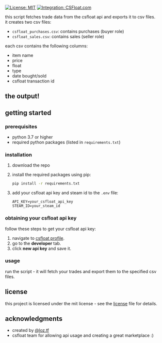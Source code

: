 [![License: MIT](https://img.shields.io/badge/License-MIT-blue.svg)](https://opensource.org/licenses/MIT)
[![Integration: CSFloat.com](https://img.shields.io/badge/Integration-csfloat.com-gray.svg)](https://csfloat.com/assets/n-mini-logo.png)

this script fetches trade data from the csfloat api and exports it to csv files. it creates two csv files:

- `csfloat_purchases.csv`: contains purchases (buyer role)
- `csfloat_sales.csv`: contains sales (seller role)

each csv contains the following columns:

- item name
- price
- float
- type
- date bought/sold
- csfloat transaction id

## the output!

## getting started

### prerequisites

- python 3.7 or higher
- required python packages (listed in `requirements.txt`)

### installation

1. download the repo

2. install the required packages using pip:

   ```bash
   pip install -r requirements.txt
   ```

3. add your csfloat api key and steam id to the `.env` file:

   ```
   API_KEY=your_csfloat_api_key
   STEAM_ID=your_steam_id
   ```

### obtaining your csfloat api key

follow these steps to get your csfloat api key:

1. navigate to [csfloat profile](https://csfloat.com/profile).
2. go to the **developer** tab.
3. click **new api key** and save it.

### usage

run the script - it will fetch your trades and export them to the specified csv files.

## license

this project is licensed under the mit license - see the [license](license) file for details.

## acknowledgments

- created by [@loz.tf](https://github.com/idomanteu)
- csfloat team for allowing api usage and creating a great marketplace :)
